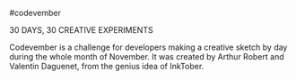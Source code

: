 #codevember

30 DAYS, 30 CREATIVE EXPERIMENTS

Codevember is a challenge for developers making a creative sketch by day during the whole month of November. 
It was created by Arthur Robert and Valentin Daguenet, from the genius idea of InkTober.
